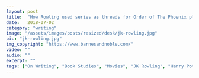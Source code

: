 ```yaml
---
layout: post
title:  "How Rowling used series as threads for Order of The Phoenix plot"
date:   2018-07-02
category: "writing"
image: "/assets/images/posts/resized/desk/jk-rowling.jpg"
pic: "jk-rowling.jpg"
img_copyright: "https://www.barnesandnoble.com/"
video: ""
audio: ""
excerpt: ""
tags: ["On Writing", "Book Studies", "Movies", "JK Rowling", "Harry Potter", "Structure"]
---
```

